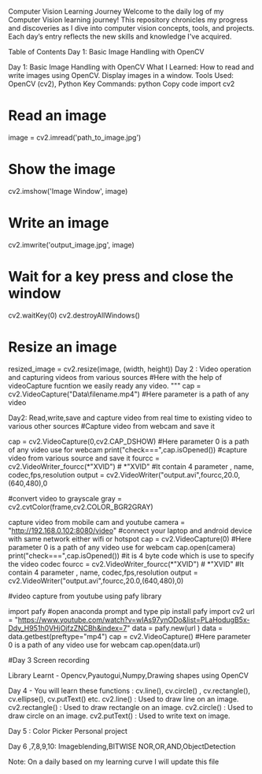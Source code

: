 Computer Vision Learning Journey
Welcome to the daily log of my Computer Vision learning journey! This repository chronicles my progress and discoveries as I dive into computer vision concepts, tools, and projects. Each day’s entry reflects the new skills and knowledge I've acquired.

Table of Contents
Day 1: Basic Image Handling with OpenCV



Day 1: Basic Image Handling with OpenCV
What I Learned:
How to read and write images using OpenCV.
Display images in a window.
Tools Used: OpenCV (cv2), Python
Key Commands:
python
Copy code
import cv2

# Read an image
image = cv2.imread('path_to_image.jpg')

# Show the image
cv2.imshow('Image Window', image)

# Write an image
cv2.imwrite('output_image.jpg', image)

# Wait for a key press and close the window
cv2.waitKey(0)
cv2.destroyAllWindows()

# Resize an image
resized_image = cv2.resize(image, (width, height))
Day 2 : Video operation and capturing videos from various sources
#Here with the help of videoCapture fucntion we easily ready any video.
"""
cap = cv2.VideoCapture("Data\\filename.mp4")   #Here parameter is a path of any video

Day2: Read,write,save and capture video from real time to existing video to various other sources
#Capture  video from webcam and save it

cap = cv2.VideoCapture(0,cv2.CAP_DSHOW)   #Here parameter 0 is a path of any video use for webcam
print("check===",cap.isOpened())
#capture video from various source and save it
fourcc = cv2.VideoWriter_fourcc(*"XVID")  # *"XVID"
#It contain 4 parameter , name, codec,fps,resolution
output = cv2.VideoWriter("output.avi",fourcc,20.0,(640,480),0

#convert video to grayscale
 gray  = cv2.cvtColor(frame,cv2.COLOR_BGR2GRAY)

 capture video from mobile cam and youtube
 camera = "http://192.168.0.102:8080/video"
#connect your laptop and android device with same network either wifi or hotspot
cap = cv2.VideoCapture(0)   #Here parameter 0 is a path of any video use for webcam
cap.open(camera)
print("check===",cap.isOpened())
#it is 4 byte code which is use to specify the video codec
fourcc = cv2.VideoWriter_fourcc(*"XVID")  # *"XVID"
#It contain 4 parameter , name, codec,fps,resolution
output = cv2.VideoWriter("output.avi",fourcc,20.0,(640,480),0)

#video capture from youtube using pafy library

import pafy      #open anaconda prompt and type pip install pafy
import cv2
url = "https://www.youtube.com/watch?v=wIAs97ynODo&list=PLaHodugB5x-Ddy_H951h0VHjOjfzZNCBh&index=7"
data = pafy.new(url )
data = data.getbest(preftype="mp4")
cap = cv2.VideoCapture()   #Here parameter 0 is a path of any video use for webcam
cap.open(data.url)

#Day 3 Screen recording

Library Learnt - Opencv,Pyautogui,Numpy,Drawing shapes using OpenCV

Day 4 - 
You will learn these functions : cv.line(), cv.circle() , cv.rectangle(), cv.ellipse(), cv.putText() etc.
cv2.line() : Used to draw line on an image.
cv2.rectangle() : Used to draw rectangle on an image.
cv2.circle() : Used to draw circle on an image.
cv2.putText() : Used to write text on image.

Day 5 : Color Picker Personal project

Day 6 ,7,8,9,10: Imageblending,BITWISE NOR,OR,AND,ObjectDetection



 

Note: On a daily based on my learning curve I will update this file
